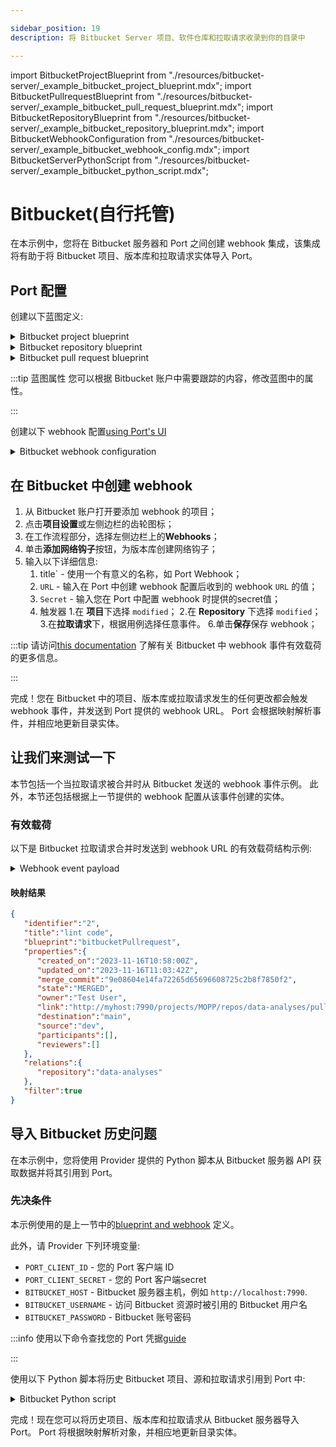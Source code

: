```yaml
---

sidebar_position: 19
description: 将 Bitbucket Server 项目、软件仓库和拉取请求收录到你的目录中

---
```


import BitbucketProjectBlueprint from "./resources/bitbucket-server/_example_bitbucket_project_blueprint.mdx";
import BitbucketPullrequestBlueprint from "./resources/bitbucket-server/_example_bitbucket_pull_request_blueprint.mdx";
import BitbucketRepositoryBlueprint from "./resources/bitbucket-server/_example_bitbucket_repository_blueprint.mdx";
import BitbucketWebhookConfiguration from "./resources/bitbucket-server/_example_bitbucket_webhook_config.mdx";
import BitbucketServerPythonScript from "./resources/bitbucket-server/_example_bitbucket_python_script.mdx";

# Bitbucket(自行托管)

在本示例中，您将在 Bitbucket 服务器和 Port 之间创建 webhook 集成，该集成将有助于将 Bitbucket 项目、版本库和拉取请求实体导入 Port。

## Port 配置

创建以下蓝图定义: 

<details>
<summary>Bitbucket project blueprint</summary>

<BitbucketProjectBlueprint/>

</details>

<details>
<summary>Bitbucket repository blueprint</summary>

<BitbucketRepositoryBlueprint/>

</details>

<details>
<summary>Bitbucket pull request blueprint</summary>

<BitbucketPullrequestBlueprint/>

</details>

:::tip  蓝图属性 您可以根据 Bitbucket 账户中需要跟踪的内容，修改蓝图中的属性。

:::

创建以下 webhook 配置[using Port's UI](/build-your-software-catalog/sync-data-to-catalog/webhook/?operation=ui#configuring-webhook-endpoints)

<details>
<summary>Bitbucket webhook configuration</summary>

1. **基本信息** 选项卡 - 填写以下详细信息: 
    1.title: "Bitbucket 服务器映射器"；
    2.标识符 : `bitbucket_server_mapper`；
    3.Description : `将 Bitbucket 项目、版本库和拉取请求映射到 Port` 的 webhook 配置；
    4.图标 : `BitBucket`；
2. **集成配置**选项卡--填写以下JQ映射: 
   <BitbucketWebhookConfiguration/>
     ::注意
     注意并复制此选项卡中提供的 Webhook URL
     :::
3.点击页面底部的**保存**。

</details>

## 在 Bitbucket 中创建 webhook

1. 从 Bitbucket 账户打开要添加 webhook 的项目；
2. 点击**项目设置**或左侧边栏的齿轮图标；
3. 在工作流程部分，选择左侧边栏上的**Webhooks**；
4. 单击**添加网络钩子**按钮，为版本库创建网络钩子；
5. 输入以下详细信息: 
    1. title` - 使用一个有意义的名称，如 Port Webhook；
    2. `URL` - 输入在 Port 中创建 webhook 配置后收到的 webhook `URL` 的值；
    3. `Secret` - 输入您在 Port 中配置 webhook 时提供的secret值；
    4. 触发器
        1.在 **项目**下选择 `modified`；
        2.在 **Repository** 下选择 `modified`；
        3.在**拉取请求**下，根据用例选择任意事件。
6.单击**保存**保存 webhook；

:::tip 请访问[this documentation](https://confluence.atlassian.com/bitbucketserver/event-payload-938025882.html) 了解有关 Bitbucket 中 webhook 事件有效载荷的更多信息。

:::

完成！您在 Bitbucket 中的项目、版本库或拉取请求发生的任何更改都会触发 webhook 事件，并发送到 Port 提供的 webhook URL。 Port 会根据映射解析事件，并相应地更新目录实体。

## 让我们来测试一下

本节包括一个当拉取请求被合并时从 Bitbucket 发送的 webhook 事件示例。 此外，本节还包括根据上一节提供的 webhook 配置从该事件创建的实体。

### 有效载荷

以下是 Bitbucket 拉取请求合并时发送到 webhook URL 的有效载荷结构示例: 

<details>
<summary> Webhook event payload</summary>

```json showLineNumbers
{
  "body": {
    "eventKey": "pr:merged",
    "date": "2023-11-16T11:03:42+0000",
    "actor": {
      "name": "admin",
      "emailAddress": "username@gmail.com",
      "active": true,
      "displayName": "Test User",
      "id": 2,
      "slug": "admin",
      "type": "NORMAL",
      "links": {
        "self": [
          {
            "href": "http://myhost:7990/users/admin"
          }
        ]
      }
    },
    "pullRequest": {
      "id": 2,
      "version": 2,
      "title": "lint code",
      "description": "here is the description",
      "state": "MERGED",
      "open": false,
      "closed": true,
      "createdDate": 1700132280533,
      "updatedDate": 1700132622026,
      "closedDate": 1700132622026,
      "fromRef": {
        "id": "refs/heads/dev",
        "displayId": "dev",
        "latestCommit": "9e08604e14fa72265d65696608725c2b8f7850f2",
        "type": "BRANCH",
        "repository": {
          "slug": "data-analyses",
          "id": 1,
          "name": "data analyses",
          "description": "This is for my repository and all the blah blah blah",
          "hierarchyId": "24cfae4b0dd7bade7edc",
          "scmId": "git",
          "state": "AVAILABLE",
          "statusMessage": "Available",
          "forkable": true,
          "project": {
            "key": "MOPP",
            "id": 1,
            "name": "My On Prem Project",
            "description": "On premise test project is sent to us for us",
            "public": false,
            "type": "NORMAL",
            "links": {
              "self": [
                {
                  "href": "http://myhost:7990/projects/MOPP"
                }
              ]
            }
          },
          "public": false,
          "archived": false,
          "links": {
            "clone": [
              {
                "href": "ssh://git@myhost:7999/mopp/data-analyses.git",
                "name": "ssh"
              },
              {
                "href": "http://myhost:7990/scm/mopp/data-analyses.git",
                "name": "http"
              }
            ],
            "self": [
              {
                "href": "http://myhost:7990/projects/MOPP/repos/data-analyses/browse"
              }
            ]
          }
        }
      },
      "toRef": {
        "id": "refs/heads/main",
        "displayId": "main",
        "latestCommit": "e461aae894b6dc951f405dca027a3f5567ea6bee",
        "type": "BRANCH",
        "repository": {
          "slug": "data-analyses",
          "id": 1,
          "name": "data analyses",
          "description": "This is for my repository and all the blah blah blah",
          "hierarchyId": "24cfae4b0dd7bade7edc",
          "scmId": "git",
          "state": "AVAILABLE",
          "statusMessage": "Available",
          "forkable": true,
          "project": {
            "key": "MOPP",
            "id": 1,
            "name": "My On Prem Project",
            "description": "On premise test project is sent to us for us",
            "public": false,
            "type": "NORMAL",
            "links": {
              "self": [
                {
                  "href": "http://myhost:7990/projects/MOPP"
                }
              ]
            }
          },
          "public": false,
          "archived": false,
          "links": {
            "clone": [
              {
                "href": "ssh://git@myhost:7999/mopp/data-analyses.git",
                "name": "ssh"
              },
              {
                "href": "http://myhost:7990/scm/mopp/data-analyses.git",
                "name": "http"
              }
            ],
            "self": [
              {
                "href": "http://myhost:7990/projects/MOPP/repos/data-analyses/browse"
              }
            ]
          }
        }
      },
      "locked": false,
      "author": {
        "user": {
          "name": "admin",
          "emailAddress": "username@gmail.com",
          "active": true,
          "displayName": "Test User",
          "id": 2,
          "slug": "admin",
          "type": "NORMAL",
          "links": {
            "self": [
              {
                "href": "http://myhost:7990/users/admin"
              }
            ]
          }
        },
        "role": "AUTHOR",
        "approved": false,
        "status": "UNAPPROVED"
      },
      "reviewers": [],
      "participants": [],
      "properties": {
        "mergeCommit": {
          "displayId": "1cbccf99220",
          "id": "1cbccf99220b23f89624c7c604f630663a1aaf8e"
        }
      },
      "links": {
        "self": [
          {
            "href": "http://myhost:7990/projects/MOPP/repos/data-analyses/pull-requests/2"
          }
        ]
      }
    }
  },
  "headers": {
    "X-Forwarded-For": "10.0.148.57",
    "X-Forwarded-Proto": "https",
    "X-Forwarded-Port": "443",
    "Host": "ingest.getport.io",
    "X-Amzn-Trace-Id": "Self=1-6555f719-267a0fce1e7a4d8815de94f7;Root=1-6555f719-1906872f41621b17250bb83a",
    "Content-Length": "2784",
    "User-Agent": "Atlassian HttpClient 3.0.4 / Bitbucket-8.15.1 (8015001) / Default",
    "Content-Type": "application/json; charset=UTF-8",
    "accept": "*/*",
    "X-Event-Key": "pr:merged",
    "X-Hub-Signature": "sha256=bf366faf8d8c41a4af21d25d922b87c3d1d127b5685238b099d2f311ad46e978",
    "X-Request-Id": "d5fa6a16-bb6c-40d6-9c50-bc4363e79632",
    "via": "HTTP/1.1 AmazonAPIGateway",
    "forwarded": "for=154.160.30.235;host=ingest.getport.io;proto=https"
  },
  "queryParams": {}
}
```

</details>

#### 映射结果

```json showLineNumbers
{
   "identifier":"2",
   "title":"lint code",
   "blueprint":"bitbucketPullrequest",
   "properties":{
      "created_on":"2023-11-16T10:58:00Z",
      "updated_on":"2023-11-16T11:03:42Z",
      "merge_commit":"9e08604e14fa72265d65696608725c2b8f7850f2",
      "state":"MERGED",
      "owner":"Test User",
      "link":"http://myhost:7990/projects/MOPP/repos/data-analyses/pull-requests/2",
      "destination":"main",
      "source":"dev",
      "participants":[],
      "reviewers":[]
   },
   "relations":{
      "repository":"data-analyses"
   },
   "filter":true
}
```

## 导入 Bitbucket 历史问题

在本示例中，您将使用 Provider 提供的 Python 脚本从 Bitbucket 服务器 API 获取数据并将其引用到 Port。

### 先决条件

本示例使用的是上一节中的[blueprint and webhook](#port-configuration) 定义。

此外，请 Provider 下列环境变量: 

* `PORT_CLIENT_ID` - 您的 Port 客户端 ID
* `PORT_CLIENT_SECRET` - 您的 Port 客户端secret
* `BITBUCKET_HOST` - Bitbucket 服务器主机，例如 `http://localhost:7990`.
* `BITBUCKET_USERNAME` - 访问 Bitbucket 资源时被引用的 Bitbucket 用户名
* `BITBUCKET_PASSWORD` - Bitbucket 账号密码

:::info 使用以下命令查找您的 Port 凭据[guide](https://docs.getport.io/build-your-software-catalog/sync-data-to-catalog/api/#find-your-port-credentials)

:::

使用以下 Python 脚本将历史 Bitbucket 项目、源和拉取请求引用到 Port 中: 

<details>
<summary>Bitbucket Python script</summary>

<BitbucketServerPythonScript/>

</details>

完成！现在您可以将历史项目、版本库和拉取请求从 Bitbucket 服务器导入 Port。 Port 将根据映射解析对象，并相应地更新目录实体。